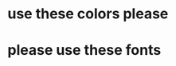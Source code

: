 # use these colors please

<!-- # search bar section background color #6A7987 -->



# please use these fonts

<!-- for everything other than title use
font: 'Roboto', sans-serif;
import link: @import url('https://fonts.googleapis.com/css?family=Roboto:300');
 -->

